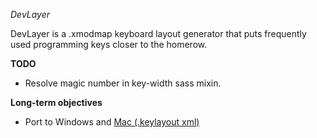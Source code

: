 *DevLayer*

DevLayer is a .xmodmap keyboard layout generator that puts frequently used programming keys closer to the homerow.

**TODO**

* Resolve magic number in key-width sass mixin.

**Long-term objectives**
* Port to Windows and [Mac (.keylayout xml)](https://superuser.com/questions/665494/how-to-make-a-custom-keyboard-layout-in-macos)